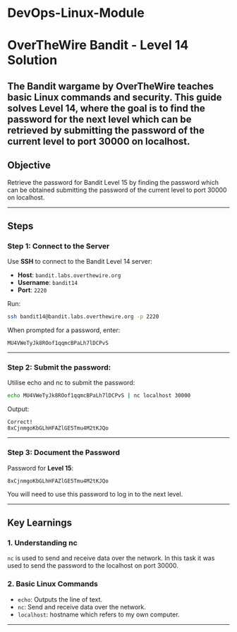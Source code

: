 # DevOps-Linux-Module

# OverTheWire Bandit - Level 14 Solution

The **Bandit** wargame by OverTheWire teaches basic Linux commands and security. This guide solves **Level 14**, where the goal is to find the password for the next level which can be retrieved by submitting the password of the current level to port 30000 on localhost.
---

## Objective
Retrieve the password for Bandit Level 15 by finding the password which can be obtained submitting the password of the current level to port 30000 on localhost.

---

## Steps

### Step 1: Connect to the Server
Use **SSH** to connect to the Bandit Level 14 server:
- **Host**: `bandit.labs.overthewire.org`
- **Username**: `bandit14`
- **Port**: `2220`

Run:
```bash
ssh bandit14@bandit.labs.overthewire.org -p 2220
```

When prompted for a password, enter:
```
MU4VWeTyJk8ROof1qqmcBPaLh7lDCPvS
```

---

### Step 2: Submit the password:
Utilise echo and nc to submit the password:
```bash
echo MU4VWeTyJk8ROof1qqmcBPaLh7lDCPvS | nc localhost 30000
```

Output:
```
Correct!
8xCjnmgoKbGLhHFAZlGE5Tmu4M2tKJQo
```

---

### Step 3: Document the Password
Password for **Level 15**:
```
8xCjnmgoKbGLhHFAZlGE5Tmu4M2tKJQo
```

You will need to use this password to log in to the next level.

---

## Key Learnings
### 1. **Understanding nc**
`nc` is used to send and receive data over the network. In this task it was used to send the password to the localhost on port 30000.

### 2. **Basic Linux Commands**
- `echo`: Outputs the line of text.
- `nc`: Send and receive data over the network.
- `localhost`: hostname which refers to my own computer.
---
